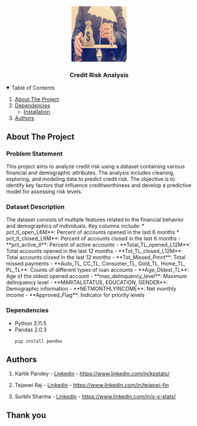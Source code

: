 <!-- PROJECT LOGO -->
<br />
<p align="center">
  <a href="https://github.com/kp-stats/Credit-Risk-ML-Project/">
    <img src="cred_risk.png" alt="Logo" width="150" height="150">
  </a>

  <h3 align="center">Credit Risk Analysis</h3>

  <p align="center">
    
<!-- TABLE OF CONTENTS -->
<details open="open">
  <summary>Table of Contents</summary>
  <ol>
    <li>
      <a href="#about-the-project">About The Project</a>
    </li>
    <li>
      <a href="#dependencies">Dependencies</a>
      <ul>
        <li><a href="#installation">Installation</a></li>
      </ul>
    </li>
    <li><a href="#authors">Authors</a></li>
  </ol>
</details>

<!-- ABOUT THE PROJECT -->
## About The Project
<h3> Problem Statement</h3> 
<p>
This project aims to analyze credit risk using a dataset containing various financial and demographic attributes. The analysis includes cleaning, exploring, and modeling data to predict credit risk. The objective is to identify key factors that influence creditworthiness and develop a predictive model for assessing risk levels.</p>

<p><h3>Dataset Description</h4>
The dataset consists of multiple features related to the financial behavior and demographics of individuals. Key columns include:
* pct_tl_open_L6M**: Percent of accounts opened in the last 6 months
* pct_tl_closed_L6M**: Percent of accounts closed in the last 6 months
- **pct_active_tl**: Percent of active accounts
- **Total_TL_opened_L12M**: Total accounts opened in the last 12 months
- **Tot_TL_closed_L12M**: Total accounts closed in the last 12 months
- **Tot_Missed_Pmnt**: Total missed payments
- **Auto_TL, CC_TL, Consumer_TL, Gold_TL, Home_TL, PL_TL**: Counts of different types of loan accounts
- **Age_Oldest_TL**: Age of the oldest opened account
- **max_delinquency_level**: Maximum delinquency level
- **MARITALSTATUS, EDUCATION, GENDER**: Demographic information
- **NETMONTHLYINCOME**: Net monthly income
- **Approved_Flag**: Indicator for priority levels
</p>

### Dependencies
* Python 3.11.5
* Pandas 2.0.3
  ```sh
  pip install pandas
  ```
<!-- Authors -->
## Authors

1) Kartik Pandey - [Linkedin](https://www.linkedin.com/in/kpstats/) - https://www.linkedin.com/in/kpstats/

2) Tejaswi Raj - [Linkedin](https://www.linkedin.com/in/tejaswi-fin) - https://www.linkedin.com/in/tejaswi-fin

3) Surbhi Sharma - [Linkedin](https://www.linkedin.com/in/s-s-stats/) - https://www.linkedin.com/in/s-s-stats/

## Thank you

